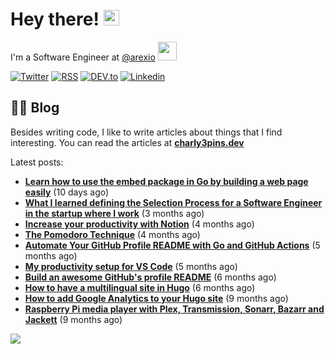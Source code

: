 
# Hey there! <img src="https://media.giphy.com/media/hvRJCLFzcasrR4ia7z/giphy.gif" width="25px">

I'm a Software Engineer at <a href="https://github.com/arexio">@arexio</a> <img src="https://media.giphy.com/media/WUlplcMpOCEmTGBtBW/giphy.gif" width="30">

[![Twitter](https://img.shields.io/badge/Twitter-1DA1F2?style=for-the-badge&logo=twitter&logoColor=white)](https://twitter.com/intent/follow?screen_name=charly3pins)
[![RSS](https://img.shields.io/badge/RSS-FFA500?style=for-the-badge&logo=rss&logoColor=white)](https://charly3pins.dev)
[![DEV.to](https://img.shields.io/badge/dev.to-0A0A0A?style=for-the-badge&logo=dev.to&logoColor=white)](https://dev.to/charly3pins)
[![Linkedin](https://img.shields.io/badge/LinkedIn-0077B5?style=for-the-badge&logo=linkedin&logoColor=white)](https://www.linkedin.com/in/carlesfuste/)

## 👨‍💻 Blog

Besides writing code, I like to write articles about things that I find interesting. You can read the articles at **[charly3pins.dev](https://charly3pins.dev)**

Latest posts:
- **[Learn how to use the embed package in Go by building a web page easily](https://charly3pins.dev/blog/learn-how-to-use-the-embed-package-in-go-by-building-a-web-page-easily/)** (10 days ago)
- **[What I learned defining the Selection Process for a Software Engineer in the startup where I work](https://charly3pins.dev/blog/what-i-learned-defining-the-selection-process-for-a-software-engineer-in-the-startup-where-i-work/)** (3 months ago)
- **[Increase your productivity with Notion](https://charly3pins.dev/blog/increase-your-productivity-with-notion/)** (4 months ago)
- **[The Pomodoro Technique](https://charly3pins.dev/blog/the-pomodoro-technique/)** (4 months ago)
- **[Automate Your GitHub Profile README with Go and GitHub Actions](https://charly3pins.dev/blog/automate-your-github-profile-readme-with-go-and-github-actions/)** (5 months ago)
- **[My productivity setup for VS Code](https://charly3pins.dev/blog/my-productivity-setup-for-vs-code/)** (5 months ago)
- **[Build an awesome GitHub's profile README](https://charly3pins.dev/blog/build-an-awesome-github-profile-readme/)** (6 months ago)
- **[How to have a multilingual site in Hugo](https://charly3pins.dev/blog/how-to-have-a-multilingual-site-in-hugo/)** (6 months ago)
- **[How to add Google Analytics to your Hugo site](https://charly3pins.dev/blog/how-to-add-google-analytics-to-your-hugo-site/)** (9 months ago)
- **[Raspberry Pi media player with Plex, Transmission, Sonarr, Bazarr and Jackett](https://charly3pins.dev/blog/raspberry-pi-media-player-with-plex-transmission-sonarr-bazarr-and-jackett/)** (9 months ago)


![](https://media.giphy.com/media/OPYnG3Xf8zLag/giphy.gif)